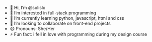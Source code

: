 - 👋 Hi, I’m @solislo
- 👀 I’m interested in full-stack programming
- 🌱 I’m currently learning python, javascript, html and css
- 💞️ I’m looking to collaborate on front-end projects
- 😄 Pronouns: She/Her
- ⚡ Fun fact: i fell in love with programming during my design course

<!---
solislo/solislo is a ✨ special ✨ repository because its `README.md` (this file) appears on your GitHub profile.
You can click the Preview link to take a look at your changes.
--->
